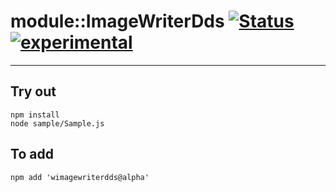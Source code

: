 
# module::ImageWriterDds  [![Status](https://github.com/Wandalen/wImageWriterDds/workflows/Publish/badge.svg)](https://github.com/Wandalen/wImageWriterDds/actions?query=workflow%3APublish) [![experimental](https://img.shields.io/badge/stability-experimental-orange.svg)](https://github.com/emersion/stability-badges#experimental)

___

## Try out
```
npm install
node sample/Sample.js
```

## To add
```
npm add 'wimagewriterdds@alpha'
```


